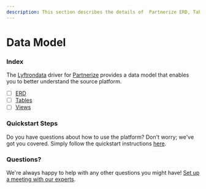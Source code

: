 ```yaml
---
description: This section describes the details of  Partnerize ERD, Tables, and Views.
---
```


# Data Model

### Index

The [Lyftrondata](https://www.lyftrondata.com/) driver for [Partnerize](../../-partnerize/data-model/None/) provides a data model that enables you to better understand the source platform.

* [ ] [ERD](erd.md)
* [ ] [Tables](tables.md)
* [ ] [Views](views.md)

### Quickstart Steps

Do you have questions about how to use the platform? Don't worry; we've got you covered. Simply follow the quickstart instructions [here](../).

### Questions? <a href="#questions" id="questions"></a>

We're always happy to help with any other questions you might have! [Set up a meeting with our experts](https://www.lyftrondata.com/book-a-meeting/).
